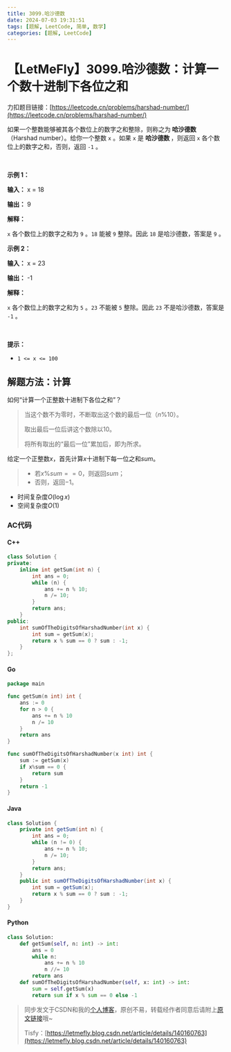 ```yaml
---
title: 3099.哈沙德数
date: 2024-07-03 19:31:51
tags: [题解, LeetCode, 简单, 数学]
categories: [题解, LeetCode]
---
```


# 【LetMeFly】3099.哈沙德数：计算一个数十进制下各位之和

力扣题目链接：[https://leetcode.cn/problems/harshad-number/](https://leetcode.cn/problems/harshad-number/)

<p>如果一个整数能够被其各个数位上的数字之和整除，则称之为<strong> 哈沙德数</strong>（Harshad number）。给你一个整数 <code>x</code> 。如果 <code>x</code> 是 <strong>哈沙德数 </strong>，则返回<em> </em><code>x</code> 各个数位上的数字之和，否则，返回<em> </em><code>-1</code> 。</p>

<p>&nbsp;</p>

<p><strong class="example">示例 1：</strong></p>

<div class="example-block">
<p><strong>输入：</strong> <span class="example-io">x = 18</span></p>

<p><strong>输出：</strong> <span class="example-io">9</span></p>

<p><strong>解释：</strong></p>

<p><code>x</code> 各个数位上的数字之和为 <code>9</code> 。<code>18</code> 能被 <code>9</code> 整除。因此 <code>18</code> 是哈沙德数，答案是 <code>9</code> 。</p>
</div>

<p><strong class="example">示例 2：</strong></p>

<div class="example-block">
<p><strong>输入：</strong> <span class="example-io">x = 23</span></p>

<p><strong>输出：</strong> <span class="example-io">-1</span></p>

<p><strong>解释：</strong></p>

<p><code>x</code> 各个数位上的数字之和为 <code>5</code> 。<code>23</code> 不能被 <code>5</code> 整除。因此 <code>23</code> 不是哈沙德数，答案是 <code>-1</code> 。</p>
</div>

<p>&nbsp;</p>

<p><strong>提示：</strong></p>

<ul>
	<li><code>1 &lt;= x &lt;= 100</code></li>
</ul>


    
## 解题方法：计算

如何“计算一个正整数十进制下各位之和”？

> 当这个数不为零时，不断取出这个数的最后一位（$n \% 10$）。
>
> 取出最后一位后讲这个数除以$10$。
>
> 将所有取出的“最后一位”累加后，即为所求。

给定一个正整数$x$，首先计算$x$十进制下每一位之和$sum$。

> + 若$x\% sum==0$，则返回$sum$；
> + 否则，返回$-1$。

+ 时间复杂度$O(\log x)$
+ 空间复杂度$O(1)$

### AC代码

#### C++

```cpp
class Solution {
private:
    inline int getSum(int n) {
        int ans = 0;
        while (n) {
            ans += n % 10;
            n /= 10;
        }
        return ans;
    }
public:
    int sumOfTheDigitsOfHarshadNumber(int x) {
        int sum = getSum(x);
        return x % sum == 0 ? sum : -1;
    }
};
```

#### Go

```go
package main

func getSum(n int) int {
	ans := 0
	for n > 0 {
		ans += n % 10
		n /= 10
	}
	return ans
}

func sumOfTheDigitsOfHarshadNumber(x int) int {
	sum := getSum(x)
	if x%sum == 0 {
		return sum
	}
	return -1
}
```

#### Java

```java
class Solution {
    private int getSum(int n) {
        int ans = 0;
        while (n != 0) {
            ans += n % 10;
            n /= 10;
        }
        return ans;
    }
    public int sumOfTheDigitsOfHarshadNumber(int x) {
        int sum = getSum(x);
        return x % sum == 0 ? sum : -1;
    }
}
```

#### Python

```python
class Solution:
    def getSum(self, n: int) -> int:
        ans = 0
        while n:
            ans += n % 10
            n //= 10
        return ans
    def sumOfTheDigitsOfHarshadNumber(self, x: int) -> int:
        sum = self.getSum(x)
        return sum if x % sum == 0 else -1
```

> 同步发文于CSDN和我的[个人博客](https://blog.letmefly.xyz/)，原创不易，转载经作者同意后请附上[原文链接](https://blog.letmefly.xyz/2024/07/03/LeetCode%203099.%E5%93%88%E6%B2%99%E5%BE%B7%E6%95%B0/)哦~
>
> Tisfy：[https://letmefly.blog.csdn.net/article/details/140160763](https://letmefly.blog.csdn.net/article/details/140160763)
